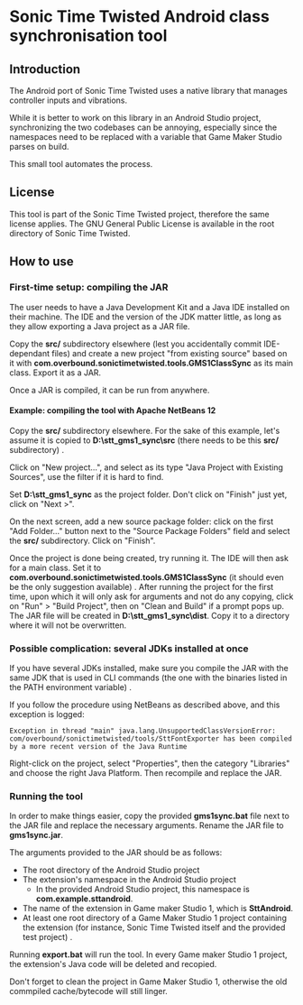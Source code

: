 # Sonic Time Twisted Android class synchronisation tool #

## Introduction ##

The Android port of Sonic Time Twisted uses a native library that manages controller inputs and vibrations.

While it is better to work on this library in an Android Studio project, synchronizing the two codebases can be annoying, especially since the namespaces need to be replaced with a variable that Game Maker Studio parses on build.

This small tool automates the process.

## License ##

This tool is part of the Sonic Time Twisted project, therefore the same license applies. The GNU General Public License is available in the root directory of Sonic Time Twisted.

## How to use ##

### First-time setup: compiling the JAR ###

The user needs to have a Java Development Kit and a Java IDE installed on their machine. The IDE and the version of the JDK matter little, as long as they allow exporting a Java project as a JAR file.

Copy the **src/** subdirectory elsewhere (lest you accidentally commit IDE-dependant files) and create a new project "from existing source" based on it with **com.overbound.sonictimetwisted.tools.GMS1ClassSync** as its main class. Export it as a JAR.

Once a JAR is compiled, it can be run from anywhere.

#### Example: compiling the tool with Apache NetBeans 12 ###

Copy the **src/** subdirectory elsewhere. For the sake of this example, let's assume it is copied to **D:\stt_gms1_sync\src** (there needs to be this **src/** subdirectory) .

Click on "New project...", and select as its type "Java Project with Existing Sources", use the filter if it is hard to find.

Set **D:\stt_gms1_sync** as the project folder. Don't click on "Finish" just yet, click on "Next >".

On the next screen, add a new source package folder: click on the first "Add Folder..." button next to the "Source Package Folders" field and select the **src/** subdirectory. Click on "Finish".

Once the project is done being created, try running it. The IDE will then ask for a main class. Set it to **com.overbound.sonictimetwisted.tools.GMS1ClassSync** (it should even be the only suggestion available) . After running the project for the first time, upon which it will only ask for arguments and not do any copying, click on "Run" > "Build Project", then on "Clean and Build" if a prompt pops up. The JAR file will be created in **D:\stt_gms1_sync\dist**. Copy it to a directory where it will not be overwritten.

### Possible complication: several JDKs installed at once ###

If you have several JDKs installed, make sure you compile the JAR with the same JDK that is used in CLI commands (the one with the binaries listed in the PATH environment variable) .

If you follow the procedure using NetBeans as described above, and this exception is logged:
```
Exception in thread "main" java.lang.UnsupportedClassVersionError: com/overbound/sonictimetwisted/tools/SttFontExporter has been compiled by a more recent version of the Java Runtime
```
Right-click on the project, select "Properties", then the category "Libraries" and choose the right Java Platform. Then recompile and replace the JAR.

### Running the tool ###

In order to make things easier, copy the provided **gms1sync.bat** file next to the JAR file and replace the necessary arguments. Rename the JAR file to **gms1sync.jar**.

The arguments provided to the JAR should be as follows:
 - The root directory of the Android Studio project
 - The extension's namespace in the Android Studio project
   - In the provided Android Studio project, this namespace is **com.example.sttandroid**.
 - The name of the extension in Game maker Studio 1, which is **SttAndroid**.
 - At least one root directory of a Game Maker Studio 1 project containing the extension (for instance, Sonic Time Twisted itself and the provided test project) .

Running **export.bat** will run the tool. In every Game maker Studio 1 project, the extension's Java code will be deleted and recopied.

Don't forget to clean the project in Game Maker Studio 1, otherwise the old commpiled cache/bytecode will still linger.